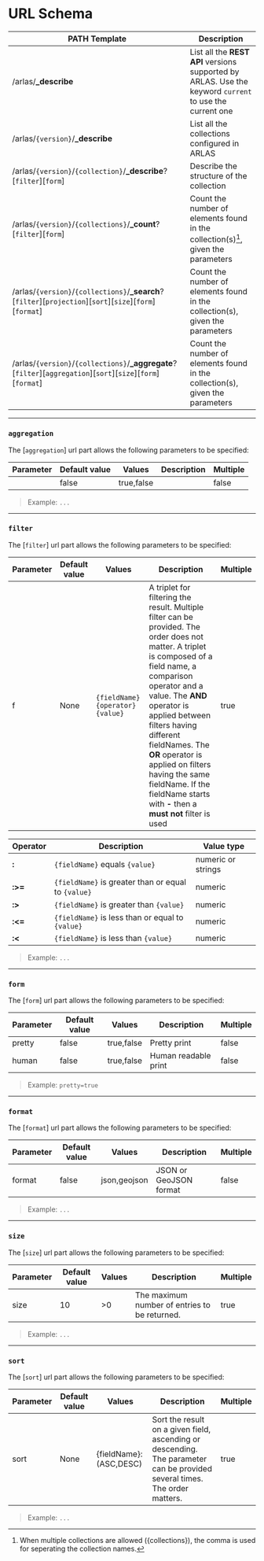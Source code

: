 # URL Schema


| PATH Template | Description |
| ---- | -------- |
| /arlas/**_describe**                                              |  List all the **REST API** versions supported by ARLAS. Use the keyword `current` to use the current one |
| /arlas/`{version}`/**_describe**                                  |  List all the collections configured in ARLAS  |
| /arlas/`{version}`/`{collection}`/**_describe**?[`filter`][`form`]|  Describe the structure of the collection  |
| /arlas/`{version}`/`{collections}`/**_count**?[`filter`][`form`]  |  Count the number of elements found in the collection(s)[^2], given the parameters  |
| /arlas/`{version}`/`{collections}`/**_search**?[`filter`][`projection`][`sort`][`size`][`form`][`format`]      |  Count the number of elements found in the collection(s), given the parameters  |
| /arlas/`{version}`/`{collections}`/**_aggregate**?[`filter`][`aggregation`][`sort`][`size`][`form`][`format`]      |  Count the number of elements found in the collection(s), given the parameters  |

[^2]: When multiple collections are allowed ({collections}), the comma is used for seperating the collection names.


---
### `aggregation`

The [`aggregation`] url part allows the following parameters to be specified:

| Parameter | Default value | Values | Description | Multiple |
| --- | --- | --- | ------ | --- |
|  | false | true,false |  | false |

> Example: `...`


---
### `filter`

The [`filter`] url part allows the following parameters to be specified:

| Parameter | Default value | Values | Description | Multiple |
| --- | --- | --- | ------ | --- |
| f | None | `{fieldName}{operator}{value}` | A triplet for filtering the result. Multiple filter can be provided. The order does not matter. A triplet is composed of a field name, a comparison operator and a value. The **AND** operator is applied between filters having different fieldNames. The **OR** operator is applied on filters having the same fieldName. If the fieldName starts with **-** then a **must not** filter is used | true |

| Operator | Description | Value type |
| --- | ------ | --- |
| **:** | `{fieldName}` equals `{value}` | numeric or strings |
| **:>=** | `{fieldName}` is greater than or equal to `{value}` | numeric |
| **:>** | `{fieldName}` is greater than `{value}` | numeric |
| **:<=** | `{fieldName}` is less than or equal to `{value}` | numeric |
| **:<** | `{fieldName}` is less than `{value}` | numeric |

> Example: `...`

---
### `form`

The [`form`] url part allows the following parameters to be specified:

| Parameter | Default value | Values | Description | Multiple |
| --- | --- | --- | ------ | --- |
| pretty | false | true,false | Pretty print | false |
| human | false | true,false | Human readable print | false |

> Example: `pretty=true`

---
### `format`

The [`format`] url part allows the following parameters to be specified:

| Parameter | Default value | Values | Description | Multiple |
| --- | --- | --- | ------ | --- |
| format | false | json,geojson | JSON or GeoJSON format | false |

> Example: `...`

---
### `size`

The [`size`] url part allows the following parameters to be specified:

| Parameter | Default value | Values | Description | Multiple |
| --- | --- | --- | ------ | --- |
| size | 10 | >0 | The maximum number of entries to be returned.  | true |

> Example: `...`

---
### `sort`

The [`sort`] url part allows the following parameters to be specified:

| Parameter | Default value | Values | Description | Multiple |
| --- | --- | --- | ------ | --- |
| sort | None | {fieldName}:(ASC,DESC) | Sort the result on a given field, ascending or descending. The parameter can be provided several times. The order matters.  | true |

> Example: `...`

